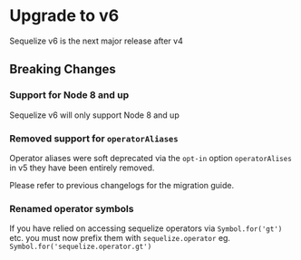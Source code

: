 # Upgrade to v6

Sequelize v6 is the next major release after v4

## Breaking Changes

### Support for Node 8 and up

Sequelize v6 will only support Node 8 and up

### Removed support for `operatorAliases`

Operator aliases were soft deprecated via the `opt-in` option `operatorAlises` in v5 they have been entirely removed.

Please refer to previous changelogs for the migration guide.

### Renamed operator symbols

If you have relied on accessing sequelize operators via `Symbol.for('gt')` etc. you must now prefix them with `sequelize.operator` eg.
`Symbol.for('sequelize.operator.gt')`
